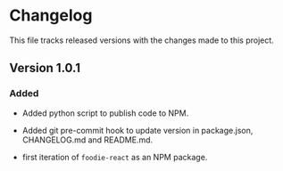 # Changelog

This file tracks released versions with the changes made to this project.

## Version 1.0.1

### Added

- Added python script to publish code to NPM.
- Added git pre-commit hook to update version in package.json, CHANGELOG.md and README.md.

- first iteration of `foodie-react` as an NPM package.
